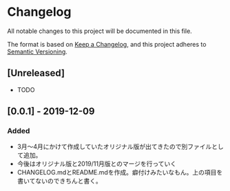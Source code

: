 # Changelog
All notable changes to this project will be documented in this file.

The format is based on [Keep a Changelog](https://keepachangelog.com/en/1.0.0/),
and this project adheres to [Semantic Versioning](https://semver.org/spec/v2.0.0.html).

## [Unreleased]
- TODO

## [0.0.1] - 2019-12-09
### Added
- 3月〜4月にかけて作成していたオリジナル版が出てきたので別ファイルとして追加。
- 今後はオリジナル版と2019/11月版とのマージを行っていく
- CHANGELOG.mdとREADME.mdを作成。癖付けみたいなもん。上の項目を書いてないのできちんと書く。

